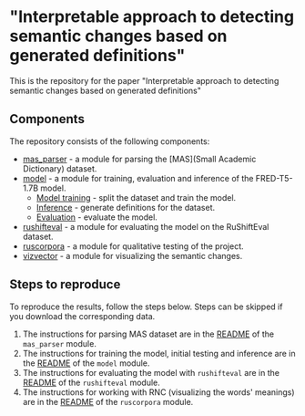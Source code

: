 <h1>"Interpretable approach to detecting semantic changes based on generated definitions"</h1>

This is the repository for the paper "Interpretable approach to detecting semantic changes based on generated definitions"

## Components

The repository consists of the following components:

* [mas_parser](mas_parser/README.md) - a module for parsing the [MAS](Small Academic Dictionary) dataset.
* [model](model/README.md) - a module for training, evaluation and inference of the FRED-T5-1.7B model.
  * [Model training](model/docs/Model%20training.md) - split the dataset and train the model.
  * [Inference](model/docs/Inference.md) - generate definitions for the dataset.
  * [Evaluation](model/docs/Evaluation.md) - evaluate the model.
* [rushifteval](rushifteval/README.md) - a module for evaluating the model on the RuShiftEval dataset.
* [ruscorpora](ruscorpora/README.md) - a module for qualitative testing of the project.
* [vizvector](vizvector/README.md) - a module for visualizing the semantic changes.

## Steps to reproduce

To reproduce the results, follow the steps below. Steps can be skipped if you download the corresponding data.

1. The instructions for parsing MAS dataset are in the
[README](mas_parser/README.md) of the `mas_parser` module.
2. The instructions for training the model, initial testing and inference are in the
[README](model/docs/Model%20training.md) of the `model` module.
3. The instructions for evaluating the model with `rushifteval` are in the
[README](rushifteval/README.md) of the `rushifteval` module.
4. The instructions for working with RNC (visualizing the words' meanings) are in the
[README](ruscorpora/README.md) of the `ruscorpora` module.
